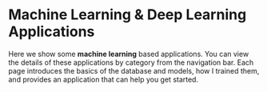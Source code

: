 

# Machine Learning & Deep Learning Applications

Here we show some **machine learning** based applications. You can view the details of these applications by category from the navigation bar. Each page introduces the basics of the database and models, how I trained them, and provides an application that can help you get started.

